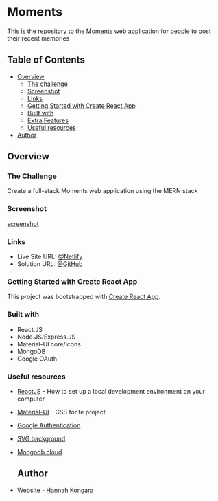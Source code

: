 # Moments
This is the repository to the Moments web application for people to post their recent memories

## Table of Contents
- [Overview](#overview)
  - [The challenge](#the-challenge)
  - [Screenshot](#screenshot)
  - [Links](#links)
  - [Getting Started with Create React App](#getting-started-with-create-react-app)
  - [Built with](#built-with)
  - [Extra Features](#extra-features)
  - [Useful resources](#useful-resources)
- [Author](#author)

## Overview

### The Challenge

Create a full-stack Moments web application using the MERN stack

### Screenshot

[screenshot](!tenzies-game/src/screenshots/screenshot.png)


### Links

- Live Site URL: [@Netlify](!https://tenzies-byhannah.netlify.app/)
- Solution URL: [@GitHub](https://github.com/hannahpietersen/memories)

### Getting Started with Create React App

This project was bootstrapped with [Create React App](https://github.com/facebook/create-react-app).

### Built with

- React.JS
- Node.JS/Express.JS
- Material-UI core/icons
- MongoDB
- Google OAuth

### Useful resources

- [ReactJS](https://reactjs.org/tutorial/tutorial.html) - How to set up a local development environment on your computer
- [Material-UI]([https://stackoverflow.com/questions/71743492/issue-importing-createroot-from-react-dom-client](https://mui.com/material-ui/)) - CSS for te project
- [Google Authentication](https://console.cloud.google.com/apis/credentials?project=moments-397018&supportedpurview=project)
- [SVG background](https://svgbackgrounds.com/)
- [Mongodb cloud](https://account.mongodb.com/account/login?n=%2Fv2%2F64dc92daba9d9517ed2caece%23%2Foverview) 

  ## Author

- Website - [Hannah Kongara](!https://hannahk.netlify.app/)
 
